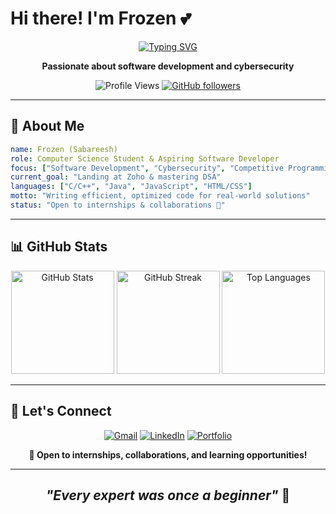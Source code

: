 # Hi there! I'm **Frozen** 💕

<div align="center">
  
  [![Typing SVG](https://readme-typing-svg.demolab.com?font=Fira+Code&size=20&duration=2500&pause=800&color=00D4FF&center=true&vCenter=true&width=500&lines=Self-Taught+Developer+%F0%9F%92%BB;Computer+Science+Student+%F0%9F%8E%93;Problem+Solver+%F0%9F%A7%A9;Cybersecurity+Enthusiast+%F0%9F%94%90;Always+Learning!+%F0%9F%9A%80)](https://git.io/typing-svg)
  
  **Passionate about software development and cybersecurity**
  
  ![Profile Views](https://komarev.com/ghpvc/?username=Frozen-47&label=Profile%20views&color=0e75b6&style=flat)
  [![GitHub followers](https://img.shields.io/github/followers/Frozen-47?label=Followers&style=social)](https://github.com/Frozen-47)
  
</div>

---

## 🎯 About Me

```yaml
name: Frozen (Sabareesh)
role: Computer Science Student & Aspiring Software Developer
focus: ["Software Development", "Cybersecurity", "Competitive Programming"]
current_goal: "Landing at Zoho & mastering DSA"
languages: ["C/C++", "Java", "JavaScript", "HTML/CSS"]
motto: "Writing efficient, optimized code for real-world solutions"
status: "Open to internships & collaborations 🚀"
```

---

## 📊 GitHub Stats

<div align="center">
  
<img src="https://github-readme-stats.vercel.app/api?username=Frozen-47&show_icons=true&theme=radical&hide_border=true&bg_color=0D1117&title_color=00D4FF&icon_color=00D4FF&text_color=FFFFFF" alt="GitHub Stats" height="165"/>
<img src="https://github-readme-streak-stats.herokuapp.com/?user=Frozen-47&theme=radical&hide_border=true&background=0D1117&ring=00D4FF&fire=FF6B6B&currStreakLabel=00D4FF" alt="GitHub Streak" height="165"/>
<img src="https://github-readme-stats.vercel.app/api/top-langs/?username=Frozen-47&layout=compact&theme=radical&hide_border=true&bg_color=0D1117&title_color=00D4FF&text_color=FFFFFF" alt="Top Languages" height="165"/>

</div>

---

## 🤝 Let's Connect

<div align="center">

[![Gmail](https://img.shields.io/badge/Gmail-D14836?style=for-the-badge&logo=gmail&logoColor=white)](mailto:sabareeshgm47@gmail.com)
[![LinkedIn](https://img.shields.io/badge/LinkedIn-0077B5?style=for-the-badge&logo=linkedin&logoColor=white)](https://linkedin.com/in/sabareesh-gm)
[![Portfolio](https://img.shields.io/badge/Portfolio-FF6B6B?style=for-the-badge&logo=google-chrome&logoColor=white)](https://frozen47.vercel.app)

**💼 Open to internships, collaborations, and learning opportunities!**

</div>

---

<div align="center">
  
## *"Every expert was once a beginner"* 💭

</div>
